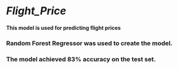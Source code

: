 <h1><i><b> Flight_Price</b></i></h1>



<h4>This model is used for predicting flight prices</h4>

<h3>Random Forest Regressor was used to create the model.</h3>

<h3>The model achieved 83% accuracy on the test set.</h3>
